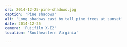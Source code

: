 ```yaml
---
src: 2014-12-25-pine-shadows.jpg
caption: 'Pine shadows'
alt: 'Long shadows cast by tall pine trees at sunset'
date: 2014-12-25
camera: 'Fujifilm X-E2'
location: 'Southeastern Virginia'

---
```


